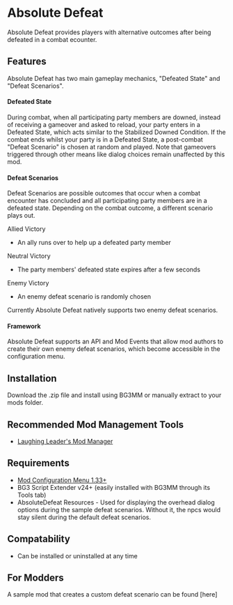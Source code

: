 # Absolute Defeat

Absolute Defeat provides players with alternative outcomes after being defeated in a combat ecounter.

## Features

Absolute Defeat has two main gameplay mechanics, "Defeated State" and "Defeat Scenarios".

#### Defeated State

During combat, when all participating party members are downed, instead of receiving a gameover and asked to reload, your party enters in a Defeated State, which acts similar to the Stabilized Downed Condition. If the combat ends whilst your party is in a Defeated State, a post-combat "Defeat Scenario" is chosen at random and played. Note that gameovers triggered through other means like dialog choices remain unaffected by this mod.

#### Defeat Scenarios

Defeat Scenarios are possible outcomes that occur when a combat encounter has concluded and all participating party members are in a defeated state. Depending on the combat outcome, a different scenario plays out.

Allied Victory
- An ally runs over to help up a defeated party member

Neutral Victory
- The party members' defeated state expires after a few seconds

Enemy Victory
- An enemy defeat scenario is randomly chosen


Currently Absolute Defeat natively supports two enemy defeat scenarios.

#### Framework

Absolute Defeat supports an API and Mod Events that allow mod authors to create their own enemy defeat scenarios, which become accessible in the configuration menu.

## Installation

Download the .zip file and install using BG3MM or manually extract to your mods folder.

## Recommended Mod Management Tools
- [Laughing Leader's Mod Manager](https://github.com/LaughingLeader/BG3ModManager)

## Requirements

- [Mod Configuration Menu 1.33+](https://www.nexusmods.com/baldursgate3/mods/9162)
- BG3 Script Extender v24+ (easily installed with BG3MM through its Tools tab)
- AbsoluteDefeat Resources - Used for displaying the overhead dialog options during the sample defeat scenarios. Without it, the npcs would stay silent during the default defeat scenarios.

## Compatability
- Can be installed or uninstalled at any time

## For Modders

A sample mod that creates a custom defeat scenario can be found [here]